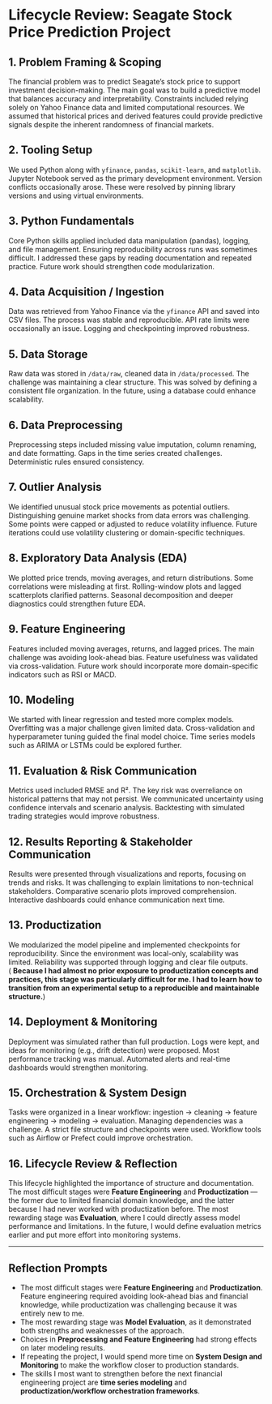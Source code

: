 # Lifecycle Review: Seagate Stock Price Prediction Project

## 1. Problem Framing & Scoping
The financial problem was to predict Seagate’s stock price to support investment decision-making. The main goal was to build a predictive model that balances accuracy and interpretability. Constraints included relying solely on Yahoo Finance data and limited computational resources. We assumed that historical prices and derived features could provide predictive signals despite the inherent randomness of financial markets.

## 2. Tooling Setup
We used Python along with `yfinance`, `pandas`, `scikit-learn`, and `matplotlib`. Jupyter Notebook served as the primary development environment. Version conflicts occasionally arose. These were resolved by pinning library versions and using virtual environments.

## 3. Python Fundamentals
Core Python skills applied included data manipulation (pandas), logging, and file management. Ensuring reproducibility across runs was sometimes difficult. I addressed these gaps by reading documentation and repeated practice. Future work should strengthen code modularization.

## 4. Data Acquisition / Ingestion
Data was retrieved from Yahoo Finance via the `yfinance` API and saved into CSV files. The process was stable and reproducible. API rate limits were occasionally an issue. Logging and checkpointing improved robustness.

## 5. Data Storage
Raw data was stored in `/data/raw`, cleaned data in `/data/processed`. The challenge was maintaining a clear structure. This was solved by defining a consistent file organization. In the future, using a database could enhance scalability.

## 6. Data Preprocessing
Preprocessing steps included missing value imputation, column renaming, and date formatting. Gaps in the time series created challenges. Deterministic rules ensured consistency.

## 7. Outlier Analysis
We identified unusual stock price movements as potential outliers. Distinguishing genuine market shocks from data errors was challenging. Some points were capped or adjusted to reduce volatility influence. Future iterations could use volatility clustering or domain-specific techniques.

## 8. Exploratory Data Analysis (EDA)
We plotted price trends, moving averages, and return distributions. Some correlations were misleading at first. Rolling-window plots and lagged scatterplots clarified patterns. Seasonal decomposition and deeper diagnostics could strengthen future EDA.

## 9. Feature Engineering
Features included moving averages, returns, and lagged prices. The main challenge was avoiding look-ahead bias. Feature usefulness was validated via cross-validation. Future work should incorporate more domain-specific indicators such as RSI or MACD.

## 10. Modeling
We started with linear regression and tested more complex models. Overfitting was a major challenge given limited data. Cross-validation and hyperparameter tuning guided the final model choice. Time series models such as ARIMA or LSTMs could be explored further.

## 11. Evaluation & Risk Communication
Metrics used included RMSE and R². The key risk was overreliance on historical patterns that may not persist. We communicated uncertainty using confidence intervals and scenario analysis. Backtesting with simulated trading strategies would improve robustness.

## 12. Results Reporting & Stakeholder Communication
Results were presented through visualizations and reports, focusing on trends and risks. It was challenging to explain limitations to non-technical stakeholders. Comparative scenario plots improved comprehension. Interactive dashboards could enhance communication next time.

## 13. Productization
We modularized the model pipeline and implemented checkpoints for reproducibility. Since the environment was local-only, scalability was limited. Reliability was supported through logging and clear file outputs.  
( **Because I had almost no prior exposure to productization concepts and practices, this stage was particularly difficult for me. I had to learn how to transition from an experimental setup to a reproducible and maintainable structure.**)

## 14. Deployment & Monitoring
Deployment was simulated rather than full production. Logs were kept, and ideas for monitoring (e.g., drift detection) were proposed. Most performance tracking was manual. Automated alerts and real-time dashboards would strengthen monitoring.

## 15. Orchestration & System Design
Tasks were organized in a linear workflow: ingestion → cleaning → feature engineering → modeling → evaluation. Managing dependencies was a challenge. A strict file structure and checkpoints were used. Workflow tools such as Airflow or Prefect could improve orchestration.

## 16. Lifecycle Review & Reflection
This lifecycle highlighted the importance of structure and documentation. The most difficult stages were **Feature Engineering** and **Productization** — the former due to limited financial domain knowledge, and the latter because I had never worked with productization before. The most rewarding stage was **Evaluation**, where I could directly assess model performance and limitations. In the future, I would define evaluation metrics earlier and put more effort into monitoring systems.

---

## Reflection Prompts

- The most difficult stages were **Feature Engineering** and **Productization**. Feature engineering required avoiding look-ahead bias and financial knowledge, while productization was challenging because it was entirely new to me.  
- The most rewarding stage was **Model Evaluation**, as it demonstrated both strengths and weaknesses of the approach.  
- Choices in **Preprocessing and Feature Engineering** had strong effects on later modeling results.  
- If repeating the project, I would spend more time on **System Design and Monitoring** to make the workflow closer to production standards.  
- The skills I most want to strengthen before the next financial engineering project are **time series modeling** and **productization/workflow orchestration frameworks**.  
